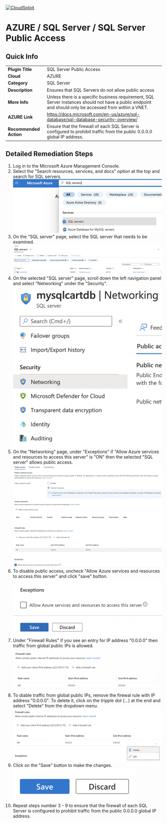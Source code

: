 [![CloudSploit](https://cloudsploit.com/img/logo-new-big-text-100.png "CloudSploit")](https://cloudsploit.com)

# AZURE / SQL Server / SQL Server Public Access

## Quick Info

| | |
|-|-|
| **Plugin Title** | SQL Server Public Access |
| **Cloud** | AZURE |
| **Category** | SQL Server |
| **Description** | Ensures that SQL Servers do not allow public access |
| **More Info** | Unless there is a specific business requirement, SQL Server instances should not have a public endpoint and should only be accessed from within a VNET. |
| **AZURE Link** | https://docs.microsoft.com/en-us/azure/sql-database/sql-database-security-overview/ |
| **Recommended Action** | Ensure that the firewall of each SQL Server is configured to prohibit traffic from the public 0.0.0.0 global IP address. |

## Detailed Remediation Steps

1. Log in to the Microsoft Azure Management Console.
2. Select the "Search resources, services, and docs" option at the top and search for SQL servers. </br> <img src="/resources/azure/sqlserver/sql-server-public-access/step2.png"/>
3. On the "SQL server" page, select the SQL server that needs to be examined. </br> <img src="/resources/azure/sqlserver/sql-server-public-access/step3.png"/>
4. On the selected "SQL server" page, scroll down the left navigation panel and select "Networking" under the "Security".</br> <img src="/resources/azure/sqlserver/sql-server-public-access/step4.png"/>
5. On the "Networking" page, under "Exceptions" if "Allow Azure services and resources to access this server" is "ON" then the selected "SQL server" allows public access.</br> <img src="/resources/azure/sqlserver/sql-server-public-access/step5.png"/>
6. To disable public access, uncheck "Allow Azure services and resources to access this server" and click "save" button.</br> <img src="/resources/azure/sqlserver/sql-server-public-access/step6.png"/>
7. Under "Firewall Rules" if you see an entry for IP address "0.0.0.0" then traffic from global public IPs is allowed. </br> <img src="/resources/azure/sqlserver/sql-server-public-access/step7.png"/>
8. To diable traffic from global public IPs, remove the firewal rule with IP address "0.0.0.0". To delete it, click on the tripple dot (...) at the end and select "Delete" from the dropdown menu.</br> <img src="/resources/azure/sqlserver/sql-server-public-access/step8.png"/>
9. Click on the "Save" button to make the changes.</br> <img src="/resources/azure/sqlserver/sql-server-public-access/step9.png"/>
10. Repeat steps number 3 - 9 to ensure that the firewall of each SQL Server is configured to prohibit traffic from the public 0.0.0.0 global IP address.</br>
